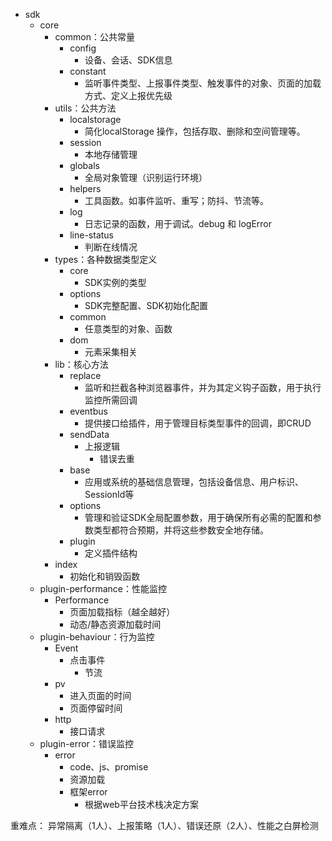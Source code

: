 - sdk
  - core
    - common：公共常量
      - config
        - 设备、会话、SDK信息
      - constant
        - 监听事件类型、上报事件类型、触发事件的对象、页面的加载方式、定义上报优先级
    - utils：公共方法
      - localstorage
        - 简化localStorage 操作，包括存取、删除和空间管理等。
      - session
        - 本地存储管理
      - globals
        - 全局对象管理（识别运行环境）
      - helpers
        - 工具函数。如事件监听、重写；防抖、节流等。
      - log
        - 日志记录的函数，用于调试。debug 和 logError
      - line-status
        - 判断在线情况
    - types：各种数据类型定义
      - core
        - SDK实例的类型
      - options
        - SDK完整配置、SDK初始化配置
      - common
        - 任意类型的对象、函数
      - dom
        - 元素采集相关
    - lib：核心方法
      - replace
        - 监听和拦截各种浏览器事件，并为其定义钩子函数，用于执行监控所需回调
      - eventbus
        - 提供接口给插件，用于管理目标类型事件的回调，即CRUD
      - sendData
        - 上报逻辑
          - 错误去重
      - base
        - 应用或系统的基础信息管理，包括设备信息、用户标识、SessionId等
      - options
        - 管理和验证SDK全局配置参数，用于确保所有必需的配置和参数类型都符合预期，并将这些参数安全地存储。
      - plugin
        - 定义插件结构
    - index
      - 初始化和销毁函数
  - plugin-performance：性能监控
    - Performance
      - 页面加载指标（越全越好）
      - 动态/静态资源加载时间
  - plugin-behaviour：行为监控
    - Event
      - 点击事件
        - 节流
    - pv
      - 进入页面的时间
      - 页面停留时间
    - http
      - 接口请求
  - plugin-error：错误监控
    - error
      - code、js、promise
      - 资源加载
      - 框架error
        - 根据web平台技术栈决定方案

重难点：
异常隔离（1人）、上报策略（1人）、错误还原（2人）、性能之白屏检测
